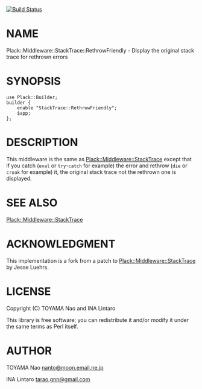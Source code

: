 [![Build Status](https://travis-ci.org/tarao/perl5-Plack-Middleware-StackTrace-RethrowFriendly.svg?branch=master)](https://travis-ci.org/tarao/perl5-Plack-Middleware-StackTrace-RethrowFriendly)
# NAME

Plack::Middleware::StackTrace::RethrowFriendly - Display the original stack trace for rethrown errors

# SYNOPSIS

    use Plack::Builder;
    builder {
        enable "StackTrace::RethrowFriendly";
        $app;
    };

# DESCRIPTION

This middleware is the same as [Plack::Middleware::StackTrace](https://metacpan.org/pod/Plack::Middleware::StackTrace) except
that if you catch (`eval` or `try`-`catch` for example) the error
and rethrow (`die` or `croak` for example) it, the original stack
trace not the rethrown one is displayed.

# SEE ALSO

[Plack::Middleware::StackTrace](https://metacpan.org/pod/Plack::Middleware::StackTrace)

# ACKNOWLEDGMENT

This implementation is a fork from a patch to
[Plack::Middleware::StackTrace](https://github.com/plack/Plack/compare/original-stacktrace) by Jesse Luehrs.

# LICENSE

Copyright (C) TOYAMA Nao and INA Lintaro

This library is free software; you can redistribute it and/or modify
it under the same terms as Perl itself.

# AUTHOR

TOYAMA Nao <nanto@moon.email.ne.jp>

INA Lintaro <tarao.gnn@gmail.com>
